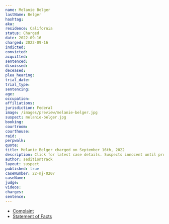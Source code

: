 ```yaml
---
name: Melanie Belger
lastName: Belger
hashtag:
aka:
residence: California
status: Charged
date: 2022-09-16
charged: 2022-09-16
indicted:
convicted:
acquitted:
sentenced:
dismissed:
deceased:
plea_hearing:
trial_date:
trial_type:
sentencing:
age:
occupation:
affiliations:
jurisdiction: Federal
image: /images/preview/melanie-belger.jpg
suspect: melanie-belger.jpg
booking:
courtroom:
courthouse:
raid:
perpwalk:
quote:
title: Melanie Belger charged on September 16th, 2022
description: Click for latest case details. Suspects innocent until proven guilty.
author: seditiontrack
layout: suspect
published: true
caseNumber: 22-mj-0207
caseName:
judge:
videos:
charges:
sentence:
---
```

- [Complaint](https://www.justice.gov/usao-dc/case-multi-defendant/file/1537996/download)
- [Statement of Facts](https://www.justice.gov/usao-dc/case-multi-defendant/file/1538001/download)
